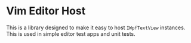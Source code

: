 ﻿# Vim Editor Host

This is a library designed to make it easy to host `IWpfTextView` instances. This is used in simple
editor test apps and unit tests.

